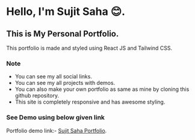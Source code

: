 # Hello, I'm Sujit Saha 😊.

## This is My Personal Portfolio.

This portfolio is made and styled using React JS and Tailwind CSS.

### Note

- You can see my all social links.
- You can see my all projects with demos.
- You can also make your own portfolio as same as mine by cloning this github repository.
- This site is completely responsive and has awesome styling.

### See Demo using below given link

Portfolio demo link:- [Sujit Saha Portfolio](https://sujit-saha.netlify.app/).
